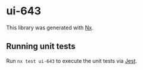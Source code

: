 # ui-643

This library was generated with [Nx](https://nx.dev).

## Running unit tests

Run `nx test ui-643` to execute the unit tests via [Jest](https://jestjs.io).
